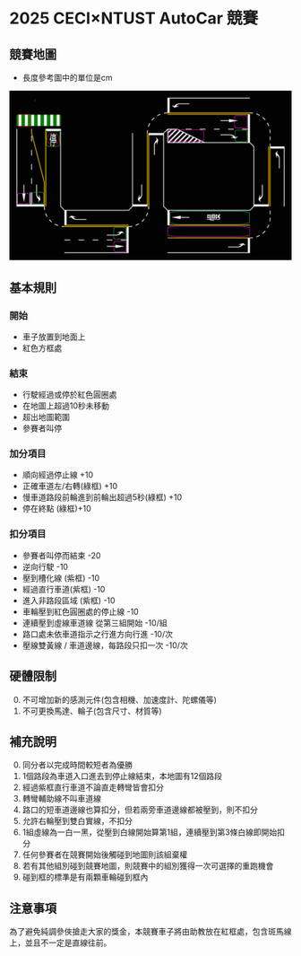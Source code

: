 # 2025 CECI×NTUST AutoCar 競賽

## 競賽地圖

- 長度參考圖中的單位是cm

![](競賽地圖-含框框.png)

## 基本規則
### 開始
- 車子放置到地面上
- 紅色方框處
### 結束
- 行駛經過或停於紅色圓圈處
- 在地圖上超過10秒未移動
- 超出地圖範圍
- 參賽者叫停

### 加分項目
- 順向經過停止線 +10
- 正確車道左/右轉(綠框) +10
- 慢車道路段前輪進到前輪出超過5秒(綠框) +10
- 停在終點 (綠框)+10

### 扣分項目
- 參賽者叫停而結束 -20
- 逆向行駛 -10
- 壓到槽化線 (紫框) -10
- 經過直行車道(紫框) -10
- 進入非路段區域 (紫框) -10
- 車輪壓到紅色圓圈處的停止線 -10
- 連續壓到虛線車道線 從第三組開始 -10/組
- 路口處未依車道指示之行進方向行進 -10/次
- 壓線雙黃線 / 車道邊線，每路段只扣一次 -10/次 

## 硬體限制
0. 不可增加新的感測元件(包含相機、加速度計、陀螺儀等)
1. 不可更換馬達、輪子(包含尺寸、材質等)

## 補充說明
0. 同分者以完成時間較短者為優勝
1. 1個路段為車道入口進去到停止線結束，本地圖有12個路段
2. 經過紫框直行車道不論直走轉彎皆會扣分
3. 轉彎輔助線不叫車道線
4. 路口的短車道邊線也算扣分，但若兩旁車道邊線都被壓到，則不扣分
5. 允許右輪壓到雙白實線，不扣分
6. 1組虛線為一白一黑，從壓到白線開始算第1組，連續壓到第3條白線即開始扣分
7. 任何參賽者在競賽開始後觸碰到地圖則該組棄權
8. 若有其他組別碰到競賽地圖，則競賽中的組別獲得一次可選擇的重跑機會
9. 碰到框的標準是有兩顆車輪碰到框內

## 注意事項
為了避免純調參俠搶走大家的獎金，本競賽車子將由助教放在紅框處，包含斑馬線上，並且不一定是直線往前。

